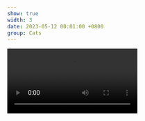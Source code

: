 ```yaml
---
show: true
width: 3
date: 2023-05-12 00:01:00 +0800
group: Cats
---
```

<video controls class="w-100 rounded">
  <source src="{{ '/assets/images/cat/catvid1.mp4' | relative_url }}" type="video/mp4">
</video>